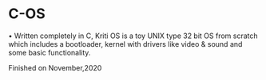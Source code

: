 # C-OS

•	Written completely in C, Kriti OS is a toy UNIX type 32 bit OS from scratch which includes a bootloader, kernel with drivers like video & sound and some basic functionality.

Finished on November,2020

